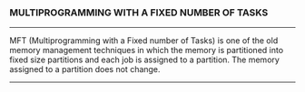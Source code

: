 ###  MULTIPROGRAMMING WITH A FIXED NUMBER OF TASKS
___

MFT (Multiprogramming with a Fixed number of Tasks) is one of the old memory management techniques in
which the memory is partitioned into fixed size partitions and each job is assigned to a partition. The memory
assigned to a partition does not change.
___

